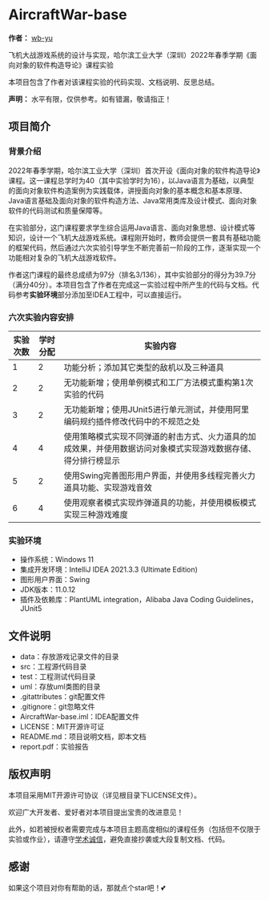 # AircraftWar-base

**作者：** [wb-yu](https://github.com/wb-yu)

飞机大战游戏系统的设计与实现，哈尔滨工业大学（深圳）2022年春季学期《面向对象的软件构造导论》课程实验

本项目包含了作者对该课程实验的代码实现、文档说明、反思总结。

**声明：** 水平有限，仅供参考。如有错漏，敬请指正！

## 项目简介

### 背景介绍

2022年春季学期，哈尔滨工业大学（深圳）首次开设《面向对象的软件构造导论》课程。这一课程总学时为40（其中实验学时为16），以Java语言为基础，以典型的面向对象软件构造案例为实践载体，讲授面向对象的基本概念和基本原理、Java语言基础及面向对象的软件构造方法、Java常用类库及设计模式、面向对象软件的代码测试和质量保障等。

在实验部分，这门课程要求学生综合运用Java语言、面向对象思想、设计模式等知识，设计一个飞机大战游戏系统。课程刚开始时，教师会提供一套具有基础功能的框架代码，然后通过六次实验引导学生不断完善前一阶段的工作，逐渐实现一个功能相对复杂的飞机大战游戏软件。

作者这门课程的最终总成绩为97分（排名3/136），其中实验部分的得分为39.7分（满分40分）。本项目包含了作者在完成这一实验过程中所产生的代码与文档。代码参考**实验环境**部分添加至IDEA工程中，可以直接运行。

### 六次实验内容安排

| 实验次数 | 学时分配 | 实验内容                                                    |
|------|------|---------------------------------------------------------|
| 1    | 2    | 功能分析；添加其它类型的敌机以及三种道具                                    |
| 2    | 2    | 无功能新增；使用单例模式和工厂方法模式重构第1次实验的代码                           |
| 3    | 2    | 无功能新增；使用JUnit5进行单元测试，并使用阿里编码规约插件修改代码中的不规范之处             |
| 4    | 4    | 使用策略模式实现不同弹道的射击方式、火力道具的加成效果，并使用数据访问对象模式实现游戏数据存储、得分排行榜显示 |
| 5    | 2    | 使用Swing完善图形用户界面，并使用多线程完善火力道具功能、实现游戏音效                   |
| 6    | 4    | 使用观察者模式实现炸弹道具的功能，并使用模板模式实现三种游戏难度                        |

### 实验环境

- 操作系统：Windows 11
- 集成开发环境：IntelliJ IDEA 2021.3.3 (Ultimate Edition)
- 图形用户界面：Swing
- JDK版本：11.0.12
- 插件及依赖库：PlantUML integration，Alibaba Java Coding Guidelines，JUnit5

## 文件说明

- data：存放游戏记录文件的目录
- src：工程源代码目录
- test：工程测试代码目录
- uml：存放uml类图的目录
- .gitattributes：git配置文件
- .gitignore：git忽略文件
- AircraftWar-base.iml：IDEA配置文件
- LICENSE：MIT开源许可证
- README.md：项目说明文档，即本文档
- report.pdf：实验报告

## 版权声明

本项目采用MIT开源许可协议（详见根目录下LICENSE文件）。

欢迎广大开发者、爱好者对本项目提出宝贵的改进意见！

此外，如若被授权者需要完成与本项目主题高度相似的课程任务（包括但不仅限于实验或作业），请遵守[学术诚信](https://integrity.mit.edu/)，避免直接抄袭或大段复制文档、代码。

## 感谢

如果这个项目对你有帮助的话，那就点个star吧！💕